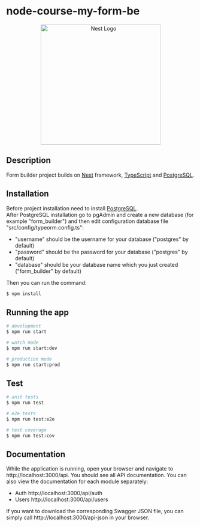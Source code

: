 # node-course-my-form-be

<p align="center">
  <a href="http://nestjs.com/" target="blank"><img src="https://nestjs.com/img/logo_text.svg" width="320" alt="Nest Logo" /></a>
</p>

## Description

Form builder project builds on [Nest](https://github.com/nestjs/nest) framework, [TypeScript](https://github.com/microsoft/TypeScript) and [PostgreSQL](https://github.com/postgres/postgres).

## Installation
Before project installation need to install [PostgreSQL](https://www.postgresql.org/download/). <br>
After PostgreSQL installation go to pgAdmin and create a new database (for example "form_builder") and then edit configuration database file "src/config/typeorm.config.ts":
  - "username" should be the username for your database ("postgres" by default)
  - "password" should be the password for your database ("postgres" by default)
  - "database" should be your database name which you just created ("form_builder" by default)

Then you can run the command:
```bash
$ npm install
```

## Running the app

```bash
# development
$ npm run start

# watch mode
$ npm run start:dev

# production mode
$ npm run start:prod
```

## Test

```bash
# unit tests
$ npm run test

# e2e tests
$ npm run test:e2e

# test coverage
$ npm run test:cov
```

## Documentation
While the application is running, open your browser and navigate to http://localhost:3000/api. You should see all API documentation.
You can also view the documentation for each module separately:
  - Auth http://localhost:3000/api/auth
  - Users http://localhost:3000/api/users

If you want to download the corresponding Swagger JSON file, you can simply call http://localhost:3000/api-json in your browser.